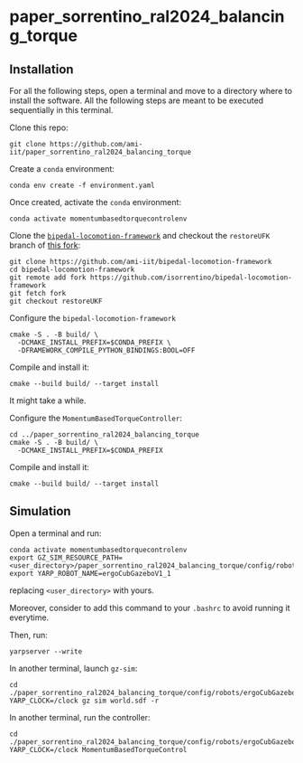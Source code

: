 # paper_sorrentino_ral2024_balancing_torque

## Installation

For all the following steps, open a terminal and move to a directory where to install the software.
All the following steps are meant to be executed sequentially in this terminal.


Clone this repo:

```
git clone https://github.com/ami-iit/paper_sorrentino_ral2024_balancing_torque
```

Create a `conda` environment:

```
conda env create -f environment.yaml
```

Once created, activate the `conda` environment:

```
conda activate momentumbasedtorquecontrolenv
```

Clone the [`bipedal-locomotion-framework`](https://github.com/ami-iit/bipedal-locomotion-framework) and checkout the `restoreUFK` branch of [this fork](https://github.com/isorrentino/bipedal-locomotion-framework):

```
git clone https://github.com/ami-iit/bipedal-locomotion-framework
cd bipedal-locomotion-framework
git remote add fork https://github.com/isorrentino/bipedal-locomotion-framework
git fetch fork
git checkout restoreUKF
```

Configure the `bipedal-locomotion-framework`

```
cmake -S . -B build/ \
  -DCMAKE_INSTALL_PREFIX=$CONDA_PREFIX \
  -DFRAMEWORK_COMPILE_PYTHON_BINDINGS:BOOL=OFF
```

Compile and install it:

```
cmake --build build/ --target install
```

It might take a while.

Configure the `MomentumBasedTorqueController`:

```
cd ../paper_sorrentino_ral2024_balancing_torque
cmake -S . -B build/ \
  -DCMAKE_INSTALL_PREFIX=$CONDA_PREFIX 
```

Compile and install it:

```
cmake --build build/ --target install
```

## Simulation

Open a terminal and run:

```
conda activate momentumbasedtorquecontrolenv 
export GZ_SIM_RESOURCE_PATH=<user_directory>/paper_sorrentino_ral2024_balancing_torque/config/robots/ergoCubGazeboV1_1/:$GZ_SIM_RESOURCE_PATH
export YARP_ROBOT_NAME=ergoCubGazeboV1_1
```

replacing `<user_directory>` with yours.

Moreover, consider to add this command to your `.bashrc` to avoid running it everytime.

Then, run:

```
yarpserver --write
```

In another terminal, launch `gz-sim`:

```
cd ./paper_sorrentino_ral2024_balancing_torque/config/robots/ergoCubGazeboV1_1/world
YARP_CLOCK=/clock gz sim world.sdf -r
```

In another terminal, run the controller:

```
cd ./paper_sorrentino_ral2024_balancing_torque/config/robots/ergoCubGazeboV1_1
YARP_CLOCK=/clock MomentumBasedTorqueControl
```